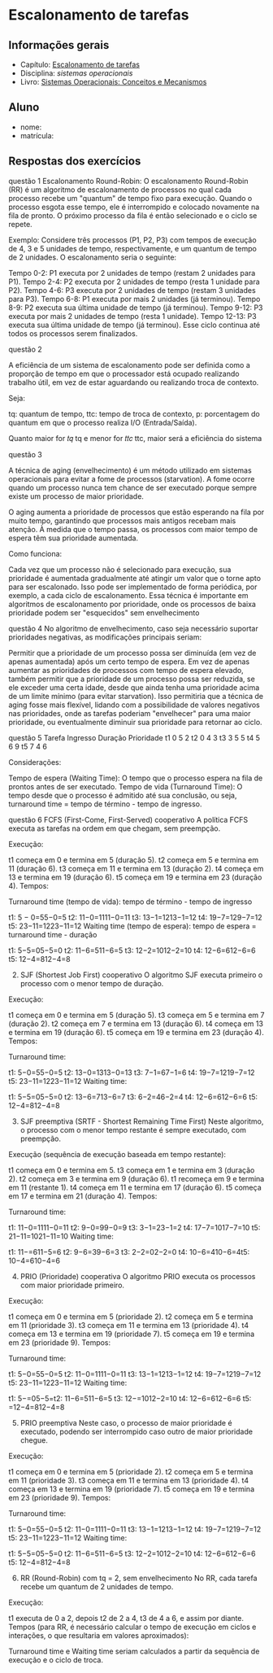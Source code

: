 # Escalonamento de tarefas

## Informações gerais

- Capítulo: [Escalonamento de tarefas](https://wiki.inf.ufpr.br/maziero/lib/exe/fetch.php?media=socm:socm-06.pdf)
- Disciplina: *sistemas operacionais*
- Livro: [Sistemas Operacionais: Conceitos e Mecanismos](https://wiki.inf.ufpr.br/maziero/doku.php?id=socm:start)

## Aluno

- nome: 
- matrícula: 

## Respostas dos exercícios

questão 1
Escalonamento Round-Robin:
O escalonamento Round-Robin (RR) é um algoritmo de escalonamento de processos no qual cada processo recebe um "quantum" de tempo fixo para execução. Quando o processo esgota esse tempo, ele é interrompido e colocado novamente na fila de pronto. O próximo processo da fila é então selecionado e o ciclo se repete.

Exemplo: Considere três processos (P1, P2, P3) com tempos de execução de 4, 3 e 5 unidades de tempo, respectivamente, e um quantum de tempo de 2 unidades. O escalonamento seria o seguinte:

Tempo 0-2: P1 executa por 2 unidades de tempo (restam 2 unidades para P1).
Tempo 2-4: P2 executa por 2 unidades de tempo (resta 1 unidade para P2).
Tempo 4-6: P3 executa por 2 unidades de tempo (restam 3 unidades para P3).
Tempo 6-8: P1 executa por mais 2 unidades (já terminou).
Tempo 8-9: P2 executa sua última unidade de tempo (já terminou).
Tempo 9-12: P3 executa por mais 2 unidades de tempo (resta 1 unidade).
Tempo 12-13: P3 executa sua última unidade de tempo (já terminou).
Esse ciclo continua até todos os processos serem finalizados.

questão 2

A eficiência de um sistema de escalonamento pode ser definida como a proporção de tempo em que o processador está ocupado realizando trabalho útil, em vez de estar aguardando ou realizando troca de contexto.

Seja:

tq: quantum de tempo,
ttc: tempo de troca de contexto,
p: porcentagem do quantum em que o processo realiza I/O (Entrada/Saída).

Quanto maior for 𝑡𝑞 tq e menor for 𝑡𝑡𝑐 ttc, maior será a eficiência do sistema

questão 3

A técnica de aging (envelhecimento) é um método utilizado em sistemas operacionais para evitar a fome de processos (starvation). A fome ocorre quando um processo nunca tem chance de ser executado porque sempre existe um processo de maior prioridade.

O aging aumenta a prioridade de processos que estão esperando na fila por muito tempo, garantindo que processos mais antigos recebam mais atenção. À medida que o tempo passa, os processos com maior tempo de espera têm sua prioridade aumentada.

Como funciona:

Cada vez que um processo não é selecionado para execução, sua prioridade é aumentada gradualmente até atingir um valor que o torne apto para ser escalonado.
Isso pode ser implementado de forma periódica, por exemplo, a cada ciclo de escalonamento.
Essa técnica é importante em algoritmos de escalonamento por prioridade, onde os processos de baixa prioridade podem ser "esquecidos" sem envelhecimento

questão 4
No algoritmo de envelhecimento, caso seja necessário suportar prioridades negativas, as modificações principais seriam:

Permitir que a prioridade de um processo possa ser diminuída (em vez de apenas aumentada) após um certo tempo de espera.
Em vez de apenas aumentar as prioridades de processos com tempo de espera elevado, também permitir que a prioridade de um processo possa ser reduzida, se ele exceder uma certa idade, desde que ainda tenha uma prioridade acima de um limite mínimo (para evitar starvation).
Isso permitiria que a técnica de aging fosse mais flexível, lidando com a possibilidade de valores negativos nas prioridades, onde as tarefas poderiam "envelhecer" para uma maior prioridade, ou eventualmente diminuir sua prioridade para retornar ao ciclo.

questão 5
Tarefa	Ingresso	Duração	Prioridade
t1	     0	         5	     2
t2	     0	         4	     3
t3	     3	         5       5
t4	     5	         6	     9
t5	     7	         4	     6

Considerações:

Tempo de espera (Waiting Time): O tempo que o processo espera na fila de prontos antes de ser executado.
Tempo de vida (Turnaround Time): O tempo desde que o processo é admitido até sua conclusão, ou seja, turnaround time = tempo de término - tempo de ingresso.

questão 6
 FCFS (First-Come, First-Served) cooperativo
A política FCFS executa as tarefas na ordem em que chegam, sem preempção.

Execução:

t1 começa em 0 e termina em 5 (duração 5).
t2 começa em 5 e termina em 11 (duração 6).
t3 começa em 11 e termina em 13 (duração 2).
t4 começa em 13 e termina em 19 (duração 6).
t5 começa em 19 e termina em 23 (duração 4).
Tempos:

Turnaround time (tempo de vida): tempo de término - tempo de ingresso

t1: 5 − 0=55−0=5
t2: 11−0=1111−0=11
t3: 13−1=1213−1=12
t4: 19−7=129−7=12
t5: 23−11=1223−11=12
Waiting time (tempo de espera): tempo de espera = turnaround time - duração

t1: 5−5=05−5=0
t2: 11−6=511−6=5
t3: 12−2=1012−2=10
t4: 12−6=612−6=6
t5: 12−4=812−4=8

2. SJF (Shortest Job First) cooperativo
O algoritmo SJF executa primeiro o processo com o menor tempo de duração.

Execução:

t1 começa em 0 e termina em 5 (duração 5).
t3 começa em 5 e termina em 7 (duração 2).
t2 começa em 7 e termina em 13 (duração 6).
t4 começa em 13 e termina em 19 (duração 6).
t5 começa em 19 e termina em 23 (duração 4).
Tempos:

Turnaround time:

t1: 5−0=55−0=5
t2: 13−0=1313−0=13
t3: 7−1=67−1=6
t4: 19−7=1219−7=12
t5: 23−11=1223−11=12
Waiting time:

t1: 5−5=05−5=0
t2: 13−6=713−6=7
t3: 6−2=46−2=4
t4: 12−6=612−6=6
t5: 12−4=812−4=8


3. SJF preemptiva (SRTF - Shortest Remaining Time First)
Neste algoritmo, o processo com o menor tempo restante é sempre executado, com preempção.

Execução (sequência de execução baseada em tempo restante):

t1 começa em 0 e termina em 5.
t3 começa em 1 e termina em 3 (duração 2).
t2 começa em 3 e termina em 9 (duração 6).
t1 recomeça em 9 e termina em 11 (restante 1).
t4 começa em 11 e termina em 17 (duração 6).
t5 começa em 17 e termina em 21 (duração 4).
Tempos:

Turnaround time:

t1: 11−0=1111−0=11
t2: 9−0=99−0=9
t3: 3−1=23−1=2
t4: 17−7=1017−7=10
t5: 21−11=1021−11=10
Waiting time:

t1: 11−=611−5=6
t2: 9−6=39−6=3
t3: 2−2=02−2=0
t4: 10−6=410−6=4t5: 10−4=610−4=6

4. PRIO (Prioridade) cooperativa
O algoritmo PRIO executa os processos com maior prioridade primeiro.

Execução:

t1 começa em 0 e termina em 5 (prioridade 2).
t2 começa em 5 e termina em 11 (prioridade 3).
t3 começa em 11 e termina em 13 (prioridade 4).
t4 começa em 13 e termina em 19 (prioridade 7).
t5 começa em 19 e termina em 23 (prioridade 9).
Tempos:

Turnaround time:

t1: 5−0=55−0=5
t2: 11−0=1111−0=11
t3: 13−1=1213−1=12
t4: 19−7=1219−7=12
t5: 23−11=1223−11=12
Waiting time:

t1: 5−=05−5=t2: 11−6=511−6=5
t3: 12−=1012−2=10
t4: 12−6=612−6=6
t5: =12−4=812−4=8


5. PRIO preemptiva
Neste caso, o processo de maior prioridade é executado, podendo ser interrompido caso outro de maior prioridade chegue.

Execução:

t1 começa em 0 e termina em 5 (prioridade 2).
t2 começa em 5 e termina em 11 (prioridade 3).
t3 começa em 11 e termina em 13 (prioridade 4).
t4 começa em 13 e termina em 19 (prioridade 7).
t5 começa em 19 e termina em 23 (prioridade 9).
Tempos:

Turnaround time:

t1: 5−0=55−0=5
t2: 11−0=1111−0=11
t3: 13−1=1213−1=12
t4: 19−7=1219−7=12
t5: 23−11=1223−11=12
Waiting time:

t1: 5−5=05−5=0
t2: 11−6=511−6=5
t3: 12−2=1012−2=10
t4: 12−6=612−6=6
t5: 12−4=812−4=8


6. RR (Round-Robin) com tq = 2, sem envelhecimento
No RR, cada tarefa recebe um quantum de 2 unidades de tempo.

Execução:

t1 executa de 0 a 2, depois t2 de 2 a 4, t3 de 4 a 6, e assim por diante.
Tempos (para RR, é necessário calcular o tempo de execução em ciclos e interações, o que resultaria em valores aproximados):

Turnaround time e Waiting time seriam calculados a partir da sequência de execução e o ciclo de troca.

